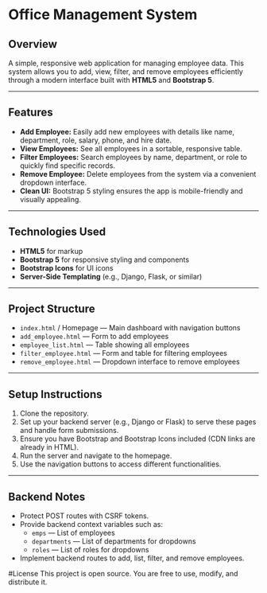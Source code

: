 # Office Management System

## Overview
A simple, responsive web application for managing employee data. This system allows you to add, view, filter, and remove employees efficiently through a modern interface built with **HTML5** and **Bootstrap 5**.

---

## Features

- **Add Employee:** Easily add new employees with details like name, department, role, salary, phone, and hire date.
- **View Employees:** See all employees in a sortable, responsive table.
- **Filter Employees:** Search employees by name, department, or role to quickly find specific records.
- **Remove Employee:** Delete employees from the system via a convenient dropdown interface.
- **Clean UI:** Bootstrap 5 styling ensures the app is mobile-friendly and visually appealing.

---

## Technologies Used

- **HTML5** for markup  
- **Bootstrap 5** for responsive styling and components  
- **Bootstrap Icons** for UI icons  
- **Server-Side Templating** (e.g., Django, Flask, or similar)  

---

## Project Structure

- `index.html` / Homepage — Main dashboard with navigation buttons  
- `add_employee.html` — Form to add employees  
- `employee_list.html` — Table showing all employees  
- `filter_employee.html` — Form and table for filtering employees  
- `remove_employee.html` — Dropdown interface to remove employees  

---

## Setup Instructions

1. Clone the repository.
2. Set up your backend server (e.g., Django or Flask) to serve these pages and handle form submissions.
3. Ensure you have Bootstrap and Bootstrap Icons included (CDN links are already in HTML).
4. Run the server and navigate to the homepage.
5. Use the navigation buttons to access different functionalities.

---

## Backend Notes

- Protect POST routes with CSRF tokens.
- Provide backend context variables such as:
  - `emps` — List of employees  
  - `departments` — List of departments for dropdowns  
  - `roles` — List of roles for dropdowns  
- Implement backend routes to add, list, filter, and remove employees.

#License
This project is open source. You are free to use, modify, and distribute it.

